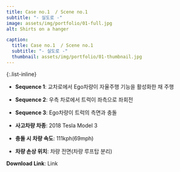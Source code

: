 ```yaml
---
title: Case no.1  / Scene no.1
subtitle: "- 실도로 -"
image: assets/img/portfolio/01-full.jpg
alt: Shirts on a hanger

caption:
  title: Case no.1  / Scene no.1
  subtitle: "- 실도로 -"
  thumbnail: assets/img/portfolio/01-thumbnail.jpg
--- 
```


{:.list-inline}
- **Sequence 1**: 교차로에서 Ego차량이 자율주행 기능을 활성화한 채 주행  
- **Sequence 2**: 우측 차로에서 트럭이 좌측으로 좌회전  
- **Sequence 3**: Ego차량이 트럭의 측면과 충돌 

- **사고차량 차종**: 2018 Tesla Model 3
- **충돌 시 차량 속도**: 111kph(69mph)
- **차량 손상 위치**: 차량 전면(차량 루프탑 분리)

**Download Link**: Link  